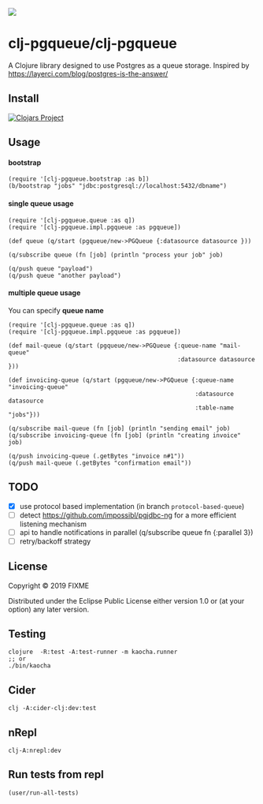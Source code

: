 ![](https://github.com/clj-pgqueue/clj-pgqueue/workflows/Clojure%20CI/badge.svg)

# clj-pgqueue/clj-pgqueue

A Clojure library designed to use Postgres as a queue storage.
Inspired by https://layerci.com/blog/postgres-is-the-answer/

## Install

[![Clojars Project](https://img.shields.io/clojars/v/clj-pgqueue.svg)](https://clojars.org/clj-pgqueue)


## Usage

#### bootstrap

	(require '[clj-pgqueue.bootstrap :as b])
	(b/bootstrap "jobs" "jdbc:postgresql://localhost:5432/dbname")

#### single queue usage

	(require '[clj-pgqueue.queue :as q])
	(require '[clj-pgqueue.impl.pgqueue :as pgqueue])

	(def queue (q/start (pgqueue/new->PGQueue {:datasource datasource }))

	(q/subscribe queue (fn [job] (println "process your job" job)

	(q/push queue "payload")
	(q/push queue "another payload")

#### multiple queue usage

You can specify **queue name**

```
(require '[clj-pgqueue.queue :as q])
(require '[clj-pgqueue.impl.pgqueue :as pgqueue])

(def mail-queue (q/start (pgqueue/new->PGQueue {:queue-name "mail-queue"
                                                :datasource datasource }))

(def invoicing-queue (q/start (pgqueue/new->PGQueue {:queue-name "invoicing-queue"
                                                     :datasource datasource
                                                     :table-name "jobs"}))

(q/subscribe mail-queue (fn [job] (println "sending email" job)
(q/subscribe invoicing-queue (fn [job] (println "creating invoice" job)

(q/push invoicing-queue (.getBytes "invoice n#1"))
(q/push mail-queue (.getBytes "confirmation email"))

```


## TODO

- [x] use protocol based implementation (in branch `protocol-based-queue`)
- [ ] detect https://github.com/impossibl/pgjdbc-ng for a more efficient listening mechanism
- [ ] api to handle notifications in parallel (q/subscribe queue fn {:parallel 3})
- [ ] retry/backoff strategy

## License

Copyright © 2019 FIXME

Distributed under the Eclipse Public License either version 1.0 or (at
your option) any later version.


## Testing

	clojure  -R:test -A:test-runner -m kaocha.runner
    ;; or
    ./bin/kaocha



## Cider

	clj -A:cider-clj:dev:test

## nRepl

   	clj-A:nrepl:dev



## Run tests from repl

    (user/run-all-tests)

